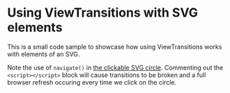 # Using ViewTransitions with SVG elements
This is a small code sample to showcase how using ViewTransitions works with elements of an SVG.

Note the use of `navigate()` in [the clickable SVG circle](src/components/Svg.astro). Commenting out the `<script></script>` block will cause transitions to be broken and a full browser refresh occuring every time we click on the circle.
